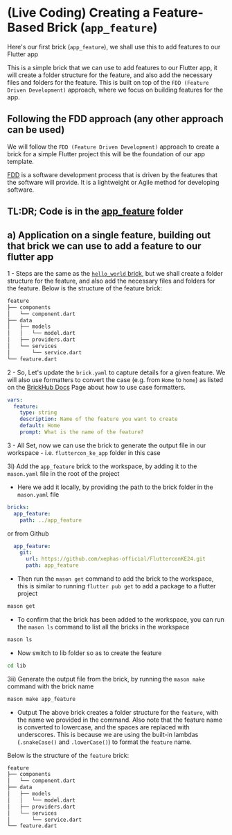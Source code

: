 
# (Live Coding) Creating a Feature-Based Brick (`app_feature`)

Here's our first brick (`app_feature`), we shall use this to add features to our Flutter app

This is a simple brick that we can use to add features to our Flutter app, it will create a folder structure for the feature, and also add the necessary files and folders for the feature.
This is built on top of the `FDD (Feature Driven Development)` approach, where we focus on building features for the app.

## Following the FDD approach (any other approach can be used)

We will follow the `FDD (Feature Driven Development)` approach to create a brick for a simple Flutter project this will be the foundation of our app template.

[FDD](https://en.m.wikipedia.org/wiki/Feature-driven_development) is a software development process that is driven by the features that the software will provide. It is a lightweight or Agile method for developing software.

## TL:DR; Code is in the [app_feature](../app_feature) folder

## a) Application on a single feature, building out that brick we can use to add a feature to our flutter app

1 - Steps are the same as the [`hello_world` brick](./2_hello_world.md), but we shall create a folder structure for the feature, and also add the necessary files and folders for the feature. Below is the structure of the feature brick:

```bash
feature
├── components
│   └── component.dart
├── data
│   ├── models
│   │   └── model.dart
│   ├── providers.dart
│   └── services
│       └── service.dart
└── feature.dart
```

2 - So, Let's update the `brick.yaml` to capture details for a given feature. We will also use formatters to convert the case (e.g. from `Home` to `home`) as listed on the [BrickHub Docs](https://docs.brickhub.dev/brick-syntax#built-in-lambdas) Page about how to use case formatters.

```yaml
vars:
  feature:
    type: string
    description: Name of the feature you want to create
    default: Home
    prompt: What is the name of the feature?
```

3 - All Set, now we can use the brick to generate the output file in our workspace - i.e. `fluttercon_ke_app` folder in this case

3i) Add the `app_feature` brick to the workspace, by adding it to the `mason.yaml` file in the root of the project

- Here we add it locally, by providing the path to the brick folder in the `mason.yaml` file

```yaml
bricks:
  app_feature:
    path: ../app_feature
```

or from Github

```yaml
  app_feature:
    git:
      url: https://github.com/xephas-official/FlutterconKE24.git
      path: app_feature
```

- Then run the `mason get` command to add the brick to the workspace, this is similar to running `flutter pub get` to add a package to a flutter project

```bash
mason get
```

- To confirm that the brick has been added to the workspace, you can run the `mason ls` command to list all the bricks in the workspace

```bash
mason ls
```

- Now switch to lib folder so as to create the feature

```bash
cd lib
```

3ii) Generate the output file from the brick, by running the `mason make` command with the brick name

```bash
mason make app_feature
```

- Output
The above brick creates a folder structure for the `feature`, with the name we provided in the command. Also note that the feature name is converted to lowercase, and the spaces are replaced with underscores. This is because we are using the built-in lambdas (`.snakeCase()` and `.lowerCase()`) to format the `feature` name.

Below is the structure of the `feature` brick:

```bash
feature
├── components
│   └── component.dart
├── data
│   ├── models
│   │   └── model.dart
│   ├── providers.dart
│   └── services
│       └── service.dart
└── feature.dart
```
